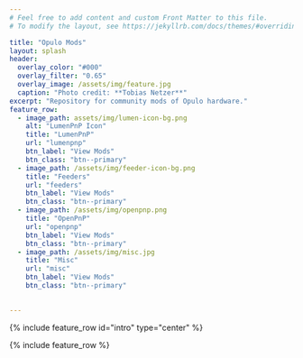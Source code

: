 ```yaml
---
# Feel free to add content and custom Front Matter to this file.
# To modify the layout, see https://jekyllrb.com/docs/themes/#overriding-theme-defaults

title: "Opulo Mods"
layout: splash
header:
  overlay_color: "#000"
  overlay_filter: "0.65"
  overlay_image: /assets/img/feature.jpg
  caption: "Photo credit: **Tobias Netzer**"
excerpt: "Repository for community mods of Opulo hardware."
feature_row:
  - image_path: assets/img/lumen-icon-bg.png
    alt: "LumenPnP Icon"
    title: "LumenPnP"
    url: "lumenpnp"
    btn_label: "View Mods"
    btn_class: "btn--primary"
  - image_path: /assets/img/feeder-icon-bg.png
    title: "Feeders"
    url: "feeders"
    btn_label: "View Mods"
    btn_class: "btn--primary"
  - image_path: /assets/img/openpnp.png
    title: "OpenPnP"
    url: "openpnp"
    btn_label: "View Mods"
    btn_class: "btn--primary"
  - image_path: /assets/img/misc.jpg
    title: "Misc"
    url: "misc"
    btn_label: "View Mods"
    btn_class: "btn--primary"
  

---
```


{% include feature_row id="intro" type="center" %}

{% include feature_row %}

